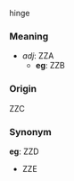 hinge
### Meaning
+ _adj_: ZZA
    + __eg__: ZZB

### Origin

ZZC

### Synonym

__eg__: ZZD

+ ZZE


